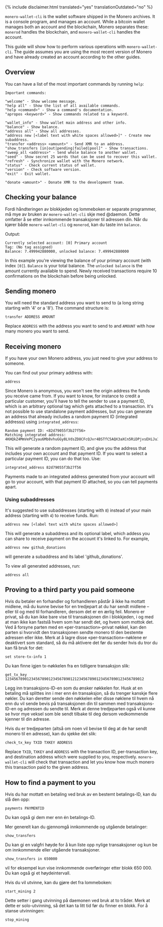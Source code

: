 {% include disclaimer.html translated="yes" translationOutdated="no" %}

`monero-wallet-cli` is the wallet software shipped in the Monero
archives. It is a console program, and manages an account. While a bitcoin
wallet manages both an account and the blockchain, Monero separates these:
`monerod` handles the blockchain, and `monero-wallet-cli` handles the
account.

This guide will show how to perform various operations with
`monero-wallet-cli`. The guide assumes you are using the most recent version
of Monero and have already created an account according to the other guides.

## Overview

You can have a list of the most important commands by running `help`:

```
Important commands:

"welcome" - Show welcome message.
"help all" - Show the list of all available commands.
"help <command>" - Show a command's documentation.
"apropos <keyword>" - Show commands related to a keyword.

"wallet_info" - Show wallet main address and other info.
"balance" - Show balance.
"address all" - Show all addresses.
"address new [<label text with white spaces allowed>]" - Create new subaddress.
"transfer <address> <amount>" - Send XMR to an address.
"show_transfers [in|out|pending|failed|pool]" - Show transactions.
"sweep_all <address>" - Send whole balance to another wallet.
"seed" - Show secret 25 words that can be used to recover this wallet.
"refresh" - Synchronize wallet with the Monero network.
"status" - Check current status of wallet.
"version" - Check software version.
"exit" - Exit wallet.

"donate <amount>" - Donate XMR to the development team.
```

## Checking your balance

Fordi håndteringen av blokkjeden og lommeboken er separate programmer, må
mye av bruken av `monero-wallet-cli` skje med @daemon. Dette omfatter å se
etter innkommende transaksjoner til adressen din.  Når du kjører både
`monero-wallet-cli` og `monerod`, kan du taste inn `balance.`

Output:

```
Currently selected account: [0] Primary account
Tag: (No tag assigned)
Balance: 7.499942880000, unlocked balance: 7.499942880000
```

In this example you're viewing the balance of your primary account (with
index `[0]`). `Balance` is your total balance. The `unlocked balance` is the
amount currently available to spend. Newly received transactions require 10
confirmations on the blockchain before being unlocked.

## Sending monero

You will need the standard address you want to send to (a long string
starting with '4' or a '8'). The command structure is:

```
transfer ADDRESS AMOUNT
```

Replace `ADDRESS` with the address you want to send to and `AMOUNT` with how
many monero you want to send.

## Receiving monero

If you have your own Monero address, you just need to give your address to
someone.

You can find out your primary address with:

```
address
```

Since Monero is anonymous, you won't see the origin address the funds you
receive came from. If you want to know, for instance to credit a particular
customer, you'll have to tell the sender to use a payment ID, which is an
arbitrary optional tag which gets attached to a transaction. It's not
possible to use standalone payment addresses, but you can generate an
address that already includes a random payment ID (integrated addresss)
using `integrated_address`:

```
Random payment ID: <82d79055f3b27f56>
Matching integrated address: 4KHQkZ4MmVePC2yau6Mb8vhuGGy8LVdsZD8CFcQJvr4BSTfC5AQX3aXCn5RiDPjvsEHiJu1TC1ybR8pRTCbZM5bhTrAD3HDwWMtAn1K7nV
```

This will generate a random payment ID, and give you the address that
includes your own account and that payment ID. If you want to select a
particular payment ID, you can do that too. Use:

```
integrated_address 82d79055f3b27f56
```

Payments made to an integrated address generated from your account will go
to your account, with that payment ID attached, so you can tell payments
apart.

### Using subaddresses

It's suggested to use subaddresses (starting with `8`) instead of your main
address (starting with `4`) to receive funds. Run:

```
address new [<label text with white spaces allowed>]
```

This will generate a subaddress and its optional label, which addess you can
share to receive payment on the account it's linked to.  For example,

```
address new github_donations
```

will generate a subaddress and its label 'github_donations'.

To view all generated addresses, run:

```
address all
```

## Proving to a third party you paid someone

Hvis du betaler en forhandler og forhandleren påstår å ikke ha mottatt
midlene, må du kunne bevise for en tredjepart at du har sendt midlene –
eller til og med til forhandleren, dersom det er en ærlig feil. Monero er
privat, så du kan ikke bare vise til transaksjonen din i blokkjeden, i og
med at man ikke kan fastslå hvem som har sendt det, og hvem som mottok
det. Ved å forsyne parten med en «per-transaction»-privat nøkkel, kan den
parten si hvorvidt den transaksjonen sendte monero til den bestemte adressen
eller ikke. Merk at å lagre disse «per-transaction»-nøklene er deaktivert
som standard, så du må aktivere det før du sender hvis du tror du kan få
bruk for det:

```
set store-tx-info 1
```

Du kan finne igjen tx-nøkkelen fra en tidligere transaksjon slik:

```
get_tx_key 1234567890123456789012345678901212345678901234567890123456789012
```

Legg inn transaksjons-ID-en som du ønsker nøkkelen for. Husk at en betaling
må splittes inn i mer enn én transaksjon, så du trenger kanskje flere
nøkler. Du kan deretter sende den nøkkelen eller disse nøklene til hvem nå
enn du vil sende bevis på transaksjonen din til sammen med
transaksjons-ID-en og adressen du sendte til. Merk at denne tredjeparten
også vil kunne se hvor mye veksel som ble sendt tilbake til deg dersom
vedkommende kjenner til din adresse.

Hvis du er tredjeparten (altså om noen vil bevise til deg at de har sendt
monero til en adresse), kan du sjekke det slik:

```
check_tx_key TXID TXKEY ADDRESS
```

Replace `TXID`, `TXKEY` and `ADDRESS` with the transaction ID,
per-transaction key, and destination address which were supplied to you,
respectively. `monero-wallet-cli` will check that transaction and let you
know how much monero this transaction paid to the given address.

## How to find a payment to you

Hvis du har mottatt en betaling ved bruk av en bestemt betalings-ID, kan du
slå den opp:

```
payments PAYMENTID
```

Du kan også gi dem mer enn én betalings-ID.

Mer generelt kan du gjennomgå innkommende og utgående betalinger:

```
show_transfers
```

Du kan gi en valgfri høyde for å kun liste opp nylige transaksjoner og kun
be om innkommende eller utgående transaksjoner.

```
show_transfers in 650000
```

vil for eksempel kun vise innkommende overføringer etter blokk 650 000. Du
kan også gi et høydeintervall.

Hvis du vil utvinne, kan du gjøre det fra lommeboken:

```
start_mining 2
```

Dette setter i gang utvinning på daemonen ved bruk at to tråder. Merk at
dette er solo-utvinning, så det kan ta litt tid før du finner en blokk. For
å stanse utvinningen:

```
stop_mining
```
